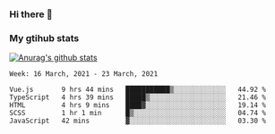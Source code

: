 ### Hi there 👋

### My gtihub stats

[![Anurag's github stats](https://github-readme-stats.vercel.app/api?username=gaozhidong)](https://github.com/gaozhidong/github-readme-stats)

<!--START_SECTION:waka-->
```text
Week: 16 March, 2021 - 23 March, 2021

Vue.js       9 hrs 44 mins   ███████████▒░░░░░░░░░░░░░   44.92 % 
TypeScript   4 hrs 39 mins   █████▒░░░░░░░░░░░░░░░░░░░   21.46 % 
HTML         4 hrs 9 mins    ████▓░░░░░░░░░░░░░░░░░░░░   19.14 % 
SCSS         1 hr 1 min      █▒░░░░░░░░░░░░░░░░░░░░░░░   04.74 % 
JavaScript   42 mins         ▓░░░░░░░░░░░░░░░░░░░░░░░░   03.30 % 
```
<!--END_SECTION:waka-->